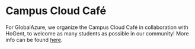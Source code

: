 # Campus Cloud Café

For GlobalAzure, we organize the Campus Cloud Café in collaboration with HoGent, to welcome as many students as possible in our community!  More info can be found [here](https://www.eventbrite.com/e/tickets-campus-cloud-cafe-hogent-768408770317).
